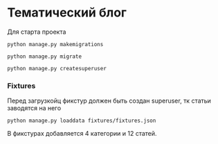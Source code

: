 # Тематический блог

Для старта проекта
```
python manage.py makemigrations

python manage.py migrate

python manage.py createsuperuser
```

### Fixtures

Перед загрузкойц фикстур должен быть создан superuser, тк статьи заводятся на него
```
python manage.py loaddata fixtures/fixtures.json
```
В фикстурах добавляется 4 категории и 12 статей.

